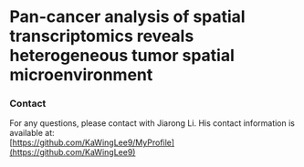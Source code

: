# Pan-cancer analysis of spatial transcriptomics reveals heterogeneous tumor spatial microenvironment


### Contact
For any questions, please contact with Jiarong Li. His contact information is available at:  
[https://github.com/KaWingLee9/MyProfile](https://github.com/KaWingLee9)
